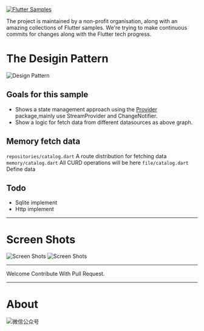 <a href="https://github.com/flutter-samples/flutter-design-pattern"><img src="https://raw.githubusercontent.com/flutter-samples/flutter-design-pattern/master/github-assets/logo.png" alt="Flutter Samples" /></a>

The project is maintained by a non-profit organisation, along with an amazing collections of Flutter samples. We're trying to make continuous commits for changes along with the Flutter tech progress.


# The Desigin Pattern 

<img src="https://raw.githubusercontent.com/flutter-samples/flutter-design-pattern/master/github-assets/flutter-design-pattern.png" alt="Design Pattern" />

## Goals for this sample

- Shows a state management approach using the [Provider](https://pub.dev/packages/provider) package,mainly use StreamProvider and ChangeNotifier. 
- Show a logic for fetch data from different datasources as above graph.

## Memory fetch data
`repositories/catalog.dart` A route distribution for fetching data
`memory/catalog.dart` All CURD operations will be here
`file/catalog.dart` Define data

## Todo
- Sqlite implement
- Http implement

---

# Screen Shots

<img src="https://raw.githubusercontent.com/flutter-samples/flutter-design-pattern/master/github-assets/Screenshot_1567050012.png" alt="Screen Shots" />
<img src="https://raw.githubusercontent.com/flutter-samples/flutter-design-pattern/master/github-assets/Screenshot_1567050036.png" alt="Screen Shots" />


---

Welcome Contribute With Pull Request.

---

# About
![微信公众号](https://raw.githubusercontent.com/flutter-samples/flutter-design-pattern/master/github-assets/official.png)

